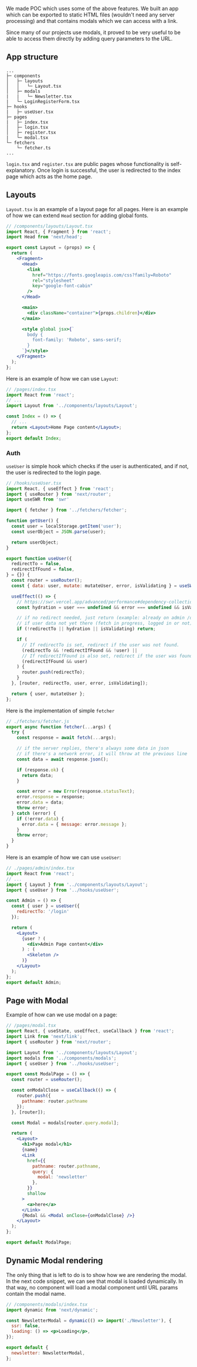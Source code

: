 We made POC which uses some of the above features. We built an app which can be exported to static HTML files (wouldn't need any server processing) and that contains modals which we can access with a link.

Since many of our projects use modals, it proved to be very useful to be able to access them directly by adding query parameters to the URL.

## App structure

```
...
├─ components
│   ├─ layouts
│   │   └─ Layout.tsx
│   ├─ modals
|   |   └─ Newsletter.tsx
|   └─ LoginRegisterForm.tsx
├─ hooks
|   ├─ useUser.tsx
├─ pages
|   ├─ index.tsx
│   ├─ login.tsx
│   ├─ register.tsx
|   └─ modal.tsx
└─ fetchers
    └─ fetcher.ts
...
```

`login.tsx` and `register.tsx` are public pages whose functionality is self-explanatory. Once login is successful, the user is redirected to the index page which acts as the home page.

## Layouts

`Layout.tsx` is an example of a layout page for all pages. Here is an example of how we can extend `Head` section for adding global fonts.

```jsx
// /components/layouts/Layout.tsx
import React, { Fragment } from 'react';
import Head from 'next/head';

export const Layout = (props) => {
  return (
    <Fragment>
      <Head>
        <link
          href="https://fonts.googleapis.com/css?family=Roboto"
          rel="stylesheet"
          key="google-font-cabin"
        />
      </Head>

      <main>
        <div className="container">{props.children}</div>
      </main>

      <style global jsx>{`
        body {
          font-family: 'Roboto', sans-serif;
        }
      `}</style>
    </Fragment>
  );
};
```

Here is an example of how we can use `Layout`:

```jsx
// /pages/index.tsx
import React from 'react';
// ...
import Layout from '../components/layouts/Layout';

const Index = () => {
  // ...
  return <Layout>Home Page content</Layout>;
};
export default Index;
```

### Auth

`useUser` is simple hook which checks if the user is authenticated, and if not, the user is redirected to the login page.

```jsx
// /hooks/useUser.tsx
import React, { useEffect } from 'react';
import { useRouter } from 'next/router';
import useSWR from 'swr'

import { fetcher } from '../fetchers/fetcher';

function getUser() {
  const user = localStorage.getItem('user');
  const userObject = JSON.parse(user);

  return userObject;
}

export function useUser({
  redirectTo = false,
  redirectIfFound = false,
} = {}) {
  const router = useRouter();
  const { data: user, mutate: mutateUser, error, isValidating } = useSWR('/api/user', fetcher);

  useEffect(() => {
    // https://swr.vercel.app/advanced/performance#dependency-collection
    const hydration = user === undefined && error === undefined && isValidating === false;

    // if no redirect needed, just return (example: already on admin /dashboard)
    // if user data not yet there (fetch in progress, logged in or not) then don't do anything yet
    if (!redirectTo || hydration || isValidating) return;

    if (
      // If redirectTo is set, redirect if the user was not found.
      (redirectTo && !redirectIfFound && !user) ||
      // If redirectIfFound is also set, redirect if the user was found
      (redirectIfFound && user)
    ) {
      router.push(redirectTo);
    }
  }, [router, redirectTo, user, error, isValidating]);

  return { user, mutateUser };
};
```

Here is the implementation of simple `fetcher`

```jsx
// ./fetchers/fetcher.js
export async function fetcher(...args) {
  try {
    const response = await fetch(...args);

    // if the server replies, there's always some data in json
    // if there's a network error, it will throw at the previous line
    const data = await response.json();

    if (response.ok) {
      return data;
    }

    const error = new Error(response.statusText);
    error.response = response;
    error.data = data;
    throw error;
  } catch (error) {
    if (!error.data) {
      error.data = { message: error.message };
    }
    throw error;
  }
}
```


Here is an example of how we can use `useUser`:

```jsx
// ./pages/admin/index.tsx
import React from 'react';
// ...
import { Layout } from '../components/layouts/Layout';
import { useUser } from '../hooks/useUser';

const Admin = () => {
  const { user } = useUser({
    redirectTo: '/login'
  });

  return (
    <Layout>
      {user ? (
        <div>Admin Page content</div>
      ) : (
        <Skeleton />
      )}
    </Layout>
  );
};
export default Admin;
```

## Page with Modal

Example of how can we use modal on a page:

```jsx
// /pages/modal.tsx
import React, { useState, useEffect, useCallback } from 'react';
import Link from 'next/link';
import { useRouter } from 'next/router';

import Layout from '../components/layouts/Layout';
import modals from '../components/modals';
import { useUser } from '../hooks/useUser';

export const ModalPage = () => {
  const router = useRouter();

  const onModalClose = useCallback(() => {
    router.push({
      pathname: router.pathname
    });
  }, [router]);

  const Modal = modals[router.query.modal];

  return (
    <Layout>
      <h1>Page modal</h1>
      {name}
      <Link
        href={{
          pathname: router.pathname,
          query: {
            modal: 'newsletter'
          },
        }}
        shallow
      >
        <a>here</a>
      </Link>
      {Modal && <Modal onClose={onModalClose} />}
    </Layout>
  );
};

export default ModalPage;
```

## Dynamic Modal rendering

The only thing that is left to do is to show how we are rendering the modal. In the next code snippet, we can see that modal is loaded dynamically. In that way, no component will load a modal component until URL params contain the modal name.

```jsx
// /components/modals/index.tsx
import dynamic from 'next/dynamic';

const NewsletterModal = dynamic(() => import('./Newsletter'), {
  ssr: false,
  loading: () => <p>Loading</p>,
});

export default {
  newsletter: NewsletterModal,
};
```

